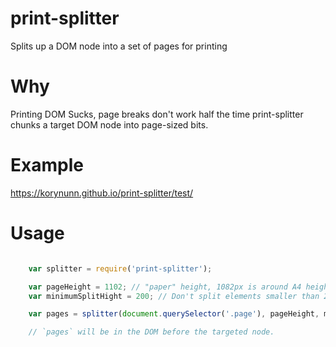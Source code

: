 # print-splitter

Splits up a DOM node into a set of pages for printing

# Why

Printing DOM Sucks, page breaks don't work half the time
print-splitter chunks a target DOM node into page-sized bits.

# Example

https://korynunn.github.io/print-splitter/test/

# Usage

```javascript

    var splitter = require('print-splitter');

    var pageHeight = 1102; // "paper" height, 1082px is around A4 height.
    var minimumSplitHight = 200; // Don't split elements smaller than 200px, push them to the next page.

    var pages = splitter(document.querySelector('.page'), pageHeight, minimumSplitHight);

    // `pages` will be in the DOM before the targeted node.

```
